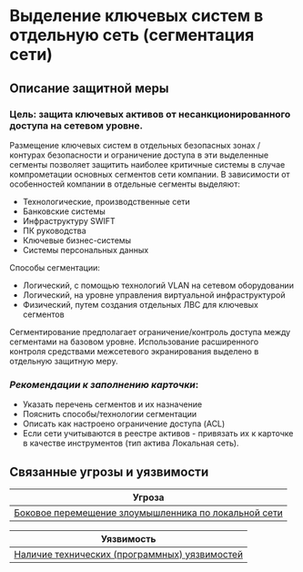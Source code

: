 # Выделение ключевых систем в отдельную сеть (сегментация сети)

## Описание защитной меры
### Цель: защита ключевых активов от несанкционированного доступа на сетевом уровне.

Размещение ключевых систем в отдельных безопасных зонах / контурах безопасности и ограничение доступа в эти выделенные сегменты позволяет защитить наиболее критичные системы в случае компрометации основных сегментов сети компании.
В зависимости от особенностей компании в отдельные сегменты выделяют:

+ Технологические, производственные сети
+ Банковские системы
+ Инфраструктуру SWIFT
+ ПК руководства
+ Ключевые бизнес-системы
+ Системы персональных данных

Способы сегментации: 

+ Логический, с помощью технологий VLAN на сетевом оборудовании
+ Логический, на уровне управления виртуальной инфраструктурой
+ Физический, путем создания отдельных ЛВС для ключевых сегментов

Сегментирование предполагает ограничение/контроль доступа между сегментами на базовом уровне. Использование расширенного контроля средствами межсетевого экранирования выделено в отдельную защитную меру.

### *Рекомендации к заполнению карточки*:
+ Указать перечень сегментов и их назначение 
+ Пояснить способы/технологии сегментации
+ Описать как настроено ограничение доступа (ACL)
+ Если сети учитываются в реестре активов - привязать их к карточке в качестве инструментов (тип актива Локальная сеть).

## Связанные угрозы и уязвимости
|Угроза|
|-|
|[Боковое перемещение злоумышленника по локальной сети](/vkr/threats/page1)|

|Уязвимость|
|-|
|[Наличие технических (программных) уязвимостей](/vkr/vulnerabilities/page6)|
